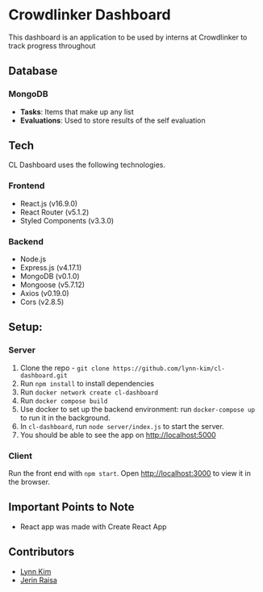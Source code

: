 # Crowdlinker Dashboard 
This dashboard is an application to be used by interns at Crowdlinker to track progress throughout 

## Database

### MongoDB 
* **Tasks**: Items that make up any list 
* **Evaluations**: Used to store results of the self evaluation

## Tech 
CL Dashboard uses the following technologies. 
### Frontend
* React.js (v16.9.0) 
* React Router (v5.1.2)
* Styled Components (v3.3.0)

### Backend
* Node.js 
* Express.js (v4.17.1)
* MongoDB (v0.1.0)
* Mongoose (v5.7.12)
* Axios (v0.19.0)
* Cors (v2.8.5)


## Setup: 
### Server
1. Clone the repo - `git clone https://github.com/lynn-kim/cl-dashboard.git`
2. Run `npm install` to install dependencies 
3. Run `docker network create cl-dashboard`
4. Run `docker compose build` 
5. Use docker to set up the backend environment: run `docker-compose up` to run it in the background.
6. In `cl-dashboard`, run `node server/index.js` to start the server.
7. You should be able to see the app on [http://localhost:5000](http://localhost:5000)

### Client 
Run the front end with `npm start`. 
Open [http://localhost:3000](http://localhost:3000) to view it in the browser. 

## Important Points to Note
* React app was made with Create React App 

## Contributors 

* [Lynn Kim](https://github.com/lynn-kim)
* [Jerin Raisa](https://github.com/jxrin) 